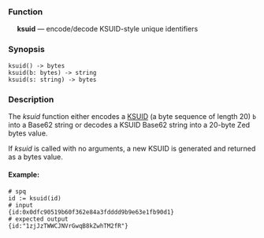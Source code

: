 ### Function

&emsp; **ksuid** &mdash; encode/decode KSUID-style unique identifiers

### Synopsis

```
ksuid() -> bytes
ksuid(b: bytes) -> string
ksuid(s: string) -> bytes
```

### Description

The _ksuid_ function either encodes a [KSUID](https://github.com/segmentio/ksuid)
(a byte sequence of length 20) `b` into a Base62 string or decodes
a KSUID Base62 string into a 20-byte Zed bytes value.

If _ksuid_ is called with no arguments, a new KSUID is generated and
returned as a bytes value.

#### Example:

```mdtest-spq {data-layout="stacked"}
# spq
id := ksuid(id)
# input
{id:0x0dfc90519b60f362e84a3fdddd9b9e63e1fb90d1}
# expected output
{id:"1zjJzTWWCJNVrGwqB8kZwhTM2fR"}
```
